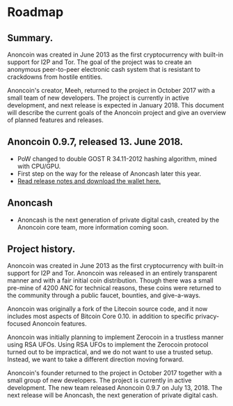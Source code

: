 # Roadmap

## Summary.
Anoncoin was created in June 2013 as the first cryptocurrency with built-in support for I2P and Tor. The goal of the project was to create an anonymous peer-to-peer electronic cash system that is resistant to crackdowns from hostile entities.

Anoncoin's creator, Meeh, returned to the project in October 2017 with a small team of new developers. The project is currently in active development, and next release is expected in January 2018. This document will describe the current goals of the Anoncoin project and give an overview of planned features and releases.

## Anoncoin 0.9.7, released 13. June 2018.
* PoW changed to double GOST R 34.11-2012 hashing algorithm, mined with CPU/GPU.
* First step on the way for the release of Anoncash later this year.
* [Read release notes and download the wallet here.](https://github.com/Anoncoin/anoncoin/releases)

## Anoncash
* Anoncash is the next generation of private digital cash, created by the Anoncoin core team, more information coming soon.

## Project history.
Anoncoin was created in June 2013 as the first cryptocurrency with built-in support for I2P and Tor. Anoncoin was released in an entirely transparent manner and with a fair initial coin distribution. Though there was a small pre-mine of 4200 ANC for technical reasons, these coins were returned to the community through a public faucet, bounties, and give-a-ways.

Anoncoin was originally a fork of the Litecoin source code, and it now includes most aspects of Bitcoin Core 0.10. in addition to specific privacy-focused Anoncoin features.

Anoncoin was initially planning to implement Zerocoin in a trustless manner using RSA UFOs. Using RSA UFOs to implement the Zerocoin protocol turned out to be impractical, and we do not want to use a trusted setup. Instead, we want to take a different direction moving forward.

Anoncoin's founder returned to the project in October 2017 together with a small group of new developers. The project is currently in active development. The new team released Anoncoin 0.9.7 on July 13, 2018. The next release will be Anoncash, the next generation of private digital cash.